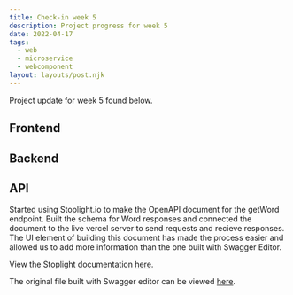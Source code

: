 ```yaml
---
title: Check-in week 5
description: Project progress for week 5
date: 2022-04-17
tags:
  - web
  - microservice
  - webcomponent
layout: layouts/post.njk
---
```


Project update for week 5 found below.

## Frontend

## Backend 

## API
Started using Stoplight.io to make the OpenAPI document for the getWord endpoint. Built the schema for Word responses and connected the document to the live vercel server to send requests and recieve responses. The UI element of building this document has made the process easier and allowed us to add more information than the one built with Swagger Editor. 

View the Stoplight documentation [here](https://402-groupc.stoplight.io/docs/word-guessing-game/YXBpOjUyODc4MzI1-word-guessing-game-api). 

The original file built with Swagger editor can be viewed [here](https://github.com/reyes-edwin/word-guessing-game/blob/main/documentation/openapi.yaml).
